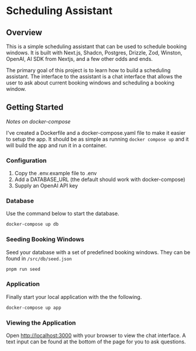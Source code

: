 # Scheduling Assistant

## Overview

This is a simple scheduling assistant that can be used to schedule booking windows. It is built with Next.js, Shadcn, Postgres, Drizzle, Zod, Winston, OpenAI, AI SDK from Nextjs, and a few other odds and ends.

The primary goal of this project is to learn how to build a scheduling assistant. The interface to the assistant is a chat interface that allows the user to ask about current booking windows and scheduling a booking window.

## Getting Started

*Notes on docker-compose*

I've created a Dockerfile and a docker-compose.yaml file to make it easier to setup the app. It should be as simple as running `docker compose up` and it will build the app and run it in a container.

### Configuration

1. Copy the .env.example file to .env
2. Add a DATABASE_URL (the default should work with docker-compose)
3. Supply an OpenAI API key

### Database

Use the command below to start the database.

```bash
docker-compose up db
```

### Seeding Booking Windows

Seed your database with a set of predefined booking windows. They can be found in `/src/db/seed.json`

```bash
pnpm run seed
```

### Application

Finally start your local application with the the following.

```bash
docker-compose up app
```

### Viewing the Application

Open [http://localhost:3000](http://localhost:3000) with your browser to view the chat interface. A text input can be found at the bottom of the page for you to ask questions.
